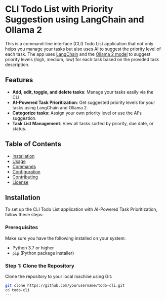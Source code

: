 # CLI Todo List with Priority Suggestion using LangChain and Ollama 2

This is a command-line interface (CLI) Todo List application that not only helps you manage your tasks but also uses AI to suggest the priority level of each task. The app uses [LangChain](https://github.com/hwchase17/langchain) and the [Ollama 2 model](https://ollama.com/) to suggest priority levels (high, medium, low) for each task based on the provided task description.

## Features

- **Add, edit, toggle, and delete tasks**: Manage your tasks easily via the CLI.
- **AI-Powered Task Prioritization**: Get suggested priority levels for your tasks using LangChain and Ollama 2.
- **Categorize tasks**: Assign your own priority level or use the AI's suggestion.
- **Task List Management**: View all tasks sorted by priority, due date, or status.

## Table of Contents

- [Installation](#installation)
- [Usage](#usage)
- [Commands](#commands)
- [Configuration](#configuration)
- [Contributing](#contributing)
- [License](#license)


## Installation

To set up the CLI Todo List application with AI-Powered Task Prioritization, follow these steps:

### Prerequisites

Make sure you have the following installed on your system:

- Python 3.7 or higher
- `pip` (Python package installer)

### Step 1: Clone the Repository

Clone the repository to your local machine using Git:

```bash
git clone https://github.com/yourusername/todo-cli.git
cd todo-cli
---
